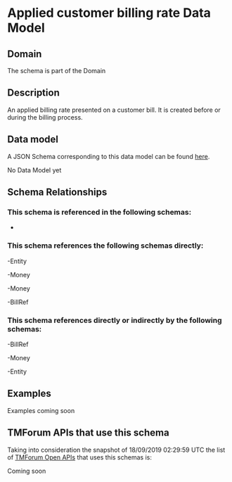 # Applied customer billing rate Data Model

## Domain

The  schema is part of the  Domain

## Description

An applied billing rate presented on a customer bill. It is created before or during the billing process.

## Data model

A JSON Schema corresponding to this data model can be found
[here](https://github.com/tmforum-rand/schemas/blob/master/Customer/AppliedCustomerBillingRate.schema.json).

No Data Model yet

## Schema Relationships

### This schema is referenced in the following schemas:

-

### This schema references the following schemas directly:

-Entity

-Money

-Money

-BillRef

### This schema references directly or indirectly by the following schemas:

-BillRef

-Money

-Entity



## Examples

Examples coming soon

## TMForum APIs that use this schema

Taking into consideration the snapshot of 18/09/2019 02:29:59 UTC the list of [TMForum Open APIs](https://www.tmforum.org/open-apis/) that uses this schemas is:

Coming soon